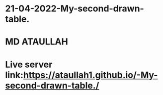 # 21-04-2022-My-second-drawn-table.
# MD ATAULLAH
# Live server link:https://ataullah1.github.io/-My-second-drawn-table./
